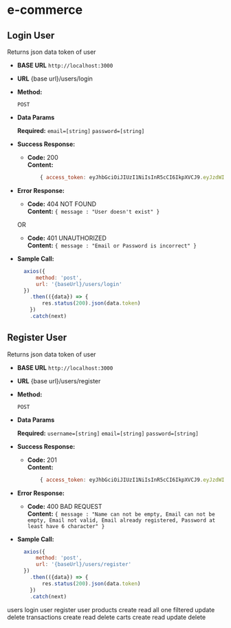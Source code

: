 # e-commerce

**Login User**
----
  Returns json data token of user

* **BASE URL**
  `http://localhost:3000`

* **URL**
  {base url}/users/login

* **Method:**

  `POST`

* **Data Params**

  **Required:**
  `email=[string]`
  `password=[string]`

* **Success Response:**

  * **Code:** 200 <br />
    **Content:** 
    ````javascript 
        { access_token: eyJhbGciOiJIUzI1NiIsInR5cCI6IkpXVCJ9.eyJzdWIiOiIxMjM0NTY3ODkwIiwibmFtZSI6IkpvaG4gRG9lIiwiaWF0IjoxNTE2MjM5MDIyfQ.SflKxwRJSMeKKF2QT4fwpMeJf36POk6yJV_adQssw5c } 
    ````
 
* **Error Response:**

  * **Code:** 404 NOT FOUND <br />
    **Content:** `{ message : "User doesn't exist" }`

  OR

  * **Code:** 401 UNAUTHORIZED <br />
    **Content:** `{ message : "Email or Password is incorrect" }`

* **Sample Call:**

  ```javascript
    axios({
        method: 'post',
        url: '{baseUrl}/users/login'
    })
      .then(({data}) => {
          res.status(200).json(data.token)
      })
      .catch(next)
  ```


**Register User**
----
  Returns json data token of user

* **BASE URL**
  `http://localhost:3000`

* **URL**
  {base url}/users/register

* **Method:**

  `POST`

* **Data Params**

  **Required:**
  `username=[string]`
  `email=[string]`
  `password=[string]`

* **Success Response:**

  * **Code:** 201 <br />
    **Content:** 
    ````javascript 
        { access_token: eyJhbGciOiJIUzI1NiIsInR5cCI6IkpXVCJ9.eyJzdWIiOiIxMjM0NTY3ODkwIiwibmFtZSI6IkpvaG4gRG9lIiwiaWF0IjoxNTE2MjM5MDIyfQ.SflKxwRJSMeKKF2QT4fwpMeJf36POk6yJV_adQssw5c } 
    ````
 
* **Error Response:**

  * **Code:** 400 BAD REQUEST <br />
    **Content:** `{ message : "Name can not be empty, Email can not be empty, Email not valid, Email already registered, Password at least have 6 character" }`


* **Sample Call:**

  ```javascript
    axios({
        method: 'post',
        url: '{baseUrl}/users/register'
    })
      .then(({data}) => {
          res.status(200).json(data.token)
      })
      .catch(next)
  ```

users
  login user
  register user
products
  create
  read
    all
    one
    filtered
  update
  delete
transactions
  create
  read
  delete
carts
  create
  read
  update
  delete